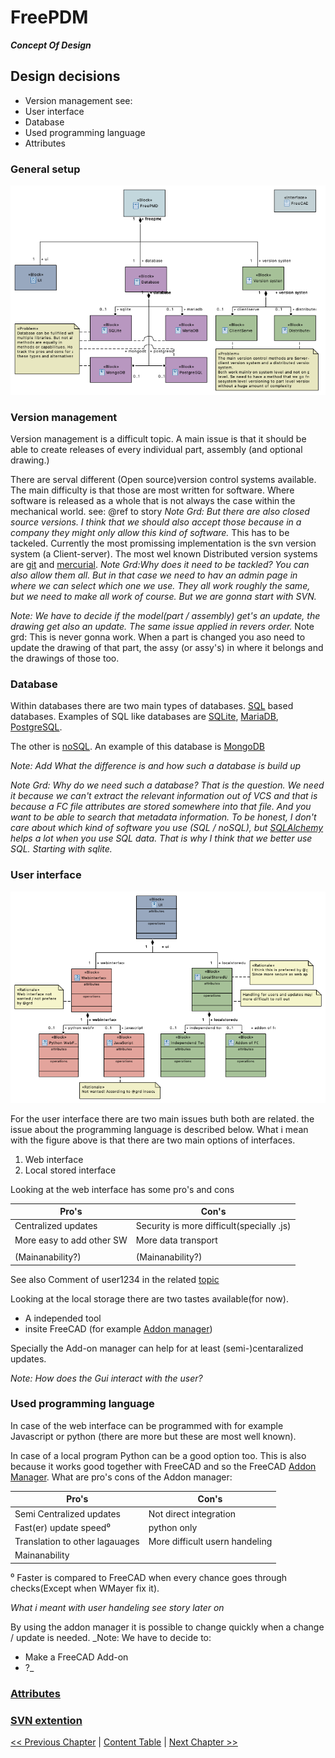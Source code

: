 # FreePDM
***Concept Of Design***

## Design decisions

- Version management see:
- User interface
- Database
- Used programming language
- Attributes

### General setup
![Block diagram FreePDM general](FreePDM_CoD-Figures/BDD_FreePMD-design.png)

### Version management

Version management is a difficult topic. A main issue is that it should be able to create releases of every individual part, assembly (and optional drawing.) 

There are serval different (Open source)version control systems available.
The main difficulty is that those are most written for software. 
Where software is released as a whole that is not always the case within the mechanical world. see: @ref to story 
_Note Grd: But there are also closed source versions. I think that we should also accept those because in a company they might only allow this kind of software._
This has to be tackeled. 
Currently the most promissing implementation is the svn version system (a Client-server). 
The most wel known Distributed version systems are [git](https://git-scm.com/) and [mercurial](https://www.mercurial-scm.org/).
_Note Grd:Why does it need to be tackled? You can also allow them all. But in that case we need to hav an admin page in where we can select which one we use. They all work roughly the same, but we need to make all work of course. But we are gonna start with SVN._

_Note: We have to decide if the model(part / assembly) get's an update,  the drawing get also an update. The same issue applied in revers order._
Note grd: This is never gonna work. When a part is changed you aso need to update the drawing of that part, the assy (or assy's) in where it belongs and the drawings of those too.

### Database

Within databases there are two main types of databases.
[SQL](https://en.wikipedia.org/wiki/SQL) based databases. Examples of SQL like databases are [SQLite](https://sqlite.org/index.html), [MariaDB](https://mariadb.org/), [PostgreSQL](https://www.postgresql.org/). 
<!--On https://sqlite.org/fileformat2.html is written:-->
<!--The main database file consists of one or more pages. The size of a page is a power of two between 512 and 65536 inclusive. All pages within the same database are the same size. The page size for a database file is determined by the 2-byte integer located at an offset of 16 bytes from the beginning of the database file.--> 
<!--Does this mean that it basically a big spreadsheet?-->

The other is [noSQL](https://en.wikipedia.org/wiki/NoSQL). An example of this database is [MongoDB](https://www.mongodb.com/)

_Note: Add What the difference is and how such a database is build up_

_Note Grd: Why do we need such a database? That is the question. We need it because we can't extract the relevant information out of VCS and that is because a FC file attributes are stored somewhere into that file. And you want to be able to search that metadata information. To be honest, I don't care about which kind of software you use (SQL / noSQL), but [SQLAlchemy](https://en.wikipedia.org/wiki/SQLAlchemy) helps a lot when you use SQL data. That is why I think that we better use SQL. Starting with sqlite._


### User interface
![Block diagram interface design](FreePDM_CoD-Figures/BDD_UI-design.png)

For the user interface there are two main issues buth both are related. the issue about the programming language is described below.
What i mean with the figure<!--(report me(==Jee-Bee) when i'm wrong also explain why)--> above is that there are two main options of interfaces.

1. Web interface
2. Local stored interface

Looking at the web interface has some pro's and cons

Pro's                      | Con's
-------------------------- | --------------------------
Centralized updates        | Security is more difficult(specially .js)
More easy to add other SW  | More data transport
                           | 
(Mainanability?)           | (Mainanability?)

See also Comment of user1234 in the related [topic](https://forum.freecadweb.org/viewtopic.php?f=8&t=68350&p=594331#p594252)

Looking at the local storage there are two tastes available(for now).

- A independed tool
- insite FreeCAD (for example [Addon manager](https://wiki.freecadweb.org/Std_AddonMgr))

Specially the Add-on manager can help for at least (semi-)centaralized updates. 

_Note: How does the Gui interact with the user?_

### Used programming language

In case of the web interface can be programmed with for example Javascript or python (there are more but these are most well known).

In case of a local program Python can be a good option too.
This is also because it works good together with FreeCAD and so the FreeCAD [Addon Manager](https://wiki.freecadweb.org/Std_AddonMgr). 
What are pro's cons of the Addon manager: 

Pro's                          | Con's
------------------------------ | --------------------------
Semi Centralized updates       | Not direct integration
Fast(er) update speed⁰ | python only
Translation to other lagauages | More difficult usern handeling
 Mainanability             | 

⁰ Faster is compared to FreeCAD when every chance goes through checks(Except when WMayer fix it). <!-- unicode superscript see: https://stackoverflow.com/questions/15155778/superscript-in-markdown-github-flavored -->
 
_What i meant with user handeling see story later on_

By using the addon manager it is possible to change quickly when a change / update is needed.
_Note: We have to decide to:
- Make a FreeCAD Add-on
- ?_


### [Attributes](FreePDM_03-1-Attributes.md)

### [SVN extention](FreePDM_03-2-SVNProjectStructure.md)


[<< Previous Chapter](FreePDM_02-Workflows.md) | [Content Table](README.md) | [Next Chapter >>](FreePDM_03-1-Attributes.md)
